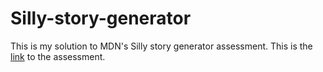 # Silly-story-generator
This is my solution to MDN's Silly story generator assessment.
This is the [link](https://developer.mozilla.org/en-US/docs/Learn/JavaScript/First_steps/Silly_story_generator) to the assessment.
